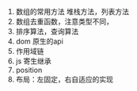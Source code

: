 1. 数组的常用方法 堆栈方法，列表方法
2. 数组去重函数，注意类型不同，
3. 排序算法，查询算法
4. dom 原生的api
5. 作用域链
6. js 寄生继承
7. position
8. 布局：左固定，右自适应的实现
